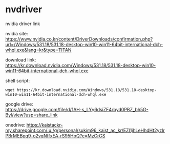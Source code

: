 # nvdriver
nvidia driver link

nvidia site:  
https://www.nvidia.co.kr/content/DriverDownloads/confirmation.php?url=/Windows/531.18/531.18-desktop-win10-win11-64bit-international-dch-whql.exe&lang=kr&type=TITAN

download link:  
https://kr.download.nvidia.com/Windows/531.18/531.18-desktop-win10-win11-64bit-international-dch-whql.exe

shell script:  
```
wget https://kr.download.nvidia.com/Windows/531.18/531.18-desktop-win10-win11-64bit-international-dch-whql.exe
```

google drive:  
https://drive.google.com/file/d/1AH-s_LYy6dsiZF4rbyd0PBZ_bh5G-Byl/view?usp=share_link

onedrive:
https://kaistackr-my.sharepoint.com/:u:/g/personal/sukim96_kaist_ac_kr/EZl1jhLeHhdHt2yzlrPBrMEBpq9-o2vqNffxEA-rS95HbQ?e=MzCrGS
